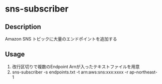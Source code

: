 sns-subscriber
====
## Description
Amazon SNS トピックに大量のエンドポイントを追加する

## Usage
1. 改行区切りで複数のEndpoint Arnが入ったテキストファイルを用意
2. sns-subscriber -s endpoints.txt -t arn:aws:sns:xxx:xxxx -r ap-northeast-1
